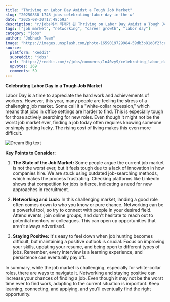 ```yaml
---
title: "Thriving on Labor Day Amidst a Tough Job Market"
slug: "20250830-1748-jobs-celebrating-labor-day-in-the-w"
date: "2025-08-30T17:48:59Z"
description: "r/jobs에서 화제가 된 Thriving on Labor Day Amidst a Tough Job Market에 대한 깊이 있는 분석과 인사이트"
tags: ["job market", "networking", "career growth", "labor day"]
category: "jobs"
author: "Jobhack Team"
image: "https://images.unsplash.com/photo-1659019729984-59db3b81d8f2?crop=entropy&cs=tinysrgb&fit=max&fm=jpg&ixid=M3w3OTU0NDF8MHwxfHNlYXJjaHwzM3x8am9iJTIwc2VhcmNofGVufDF8MHx8fDE3NTY1NzYxMjh8MA&ixlib=rb-4.1.0&q=80&w=1080"
source:
  platform: "Reddit"
  subreddit: "jobs"
  url: "https://reddit.com/r/jobs/comments/1n40zy9/celebrating_labor_day_in_the_worst_job_market_ever/"
  upvotes: 269
  comments: 59
---
```


**Celebrating Labor Day in a Tough Job Market**

Labor Day is a time to appreciate the hard work and achievements of workers. However, this year, many people are feeling the stress of a challenging job market. Some call it a "white-collar recession," which means that jobs in office settings are harder to find. This is especially tough for those actively searching for new roles. Even though it might not be the worst job market ever, finding a job today often requires knowing someone or simply getting lucky. The rising cost of living makes this even more difficult.

![Dream Big text](https://images.unsplash.com/photo-1548438294-1ad5d5f4f063?crop=entropy&cs=tinysrgb&fit=max&fm=jpg&ixid=M3w3OTU0NDF8MHwxfHNlYXJjaHwyNnx8Y2FyZWVyfGVufDF8MHx8fDE3NTY1NzYxMjh8MA&ixlib=rb-4.1.0&q=80&w=1080)

**Key Points to Consider:**

1. **The State of the Job Market:** Some people argue the current job market is not the worst ever, but it feels tough due to a lack of innovation in how companies hire. We are stuck using outdated job-searching methods, which makes the process frustrating. Checking platforms like LinkedIn shows that competition for jobs is fierce, indicating a need for new approaches in recruitment.

2. **Networking and Luck:** In this challenging market, landing a good role often comes down to who you know or pure chance. Networking can be a powerful tool, so try to connect with people in your desired field. Attend events, join online groups, and don't hesitate to reach out to potential mentors or colleagues. This can open up opportunities that aren't always advertised.

3. **Staying Positive:** It's easy to feel down when job hunting becomes difficult, but maintaining a positive outlook is crucial. Focus on improving your skills, updating your resume, and being open to different types of jobs. Remember, every interview is a learning experience, and persistence can eventually pay off.

In summary, while the job market is challenging, especially for white-collar roles, there are ways to navigate it. Networking and staying positive can increase your chances of finding a job. Even though it may not be the worst time ever to find work, adapting to the current situation is important. Keep learning, connecting, and applying, and you'll eventually find the right opportunity.